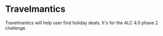 # Travelmantics
Travelmantics will help user find holiday deals. It's for the ALC 4.0 phase 2 challenge.
